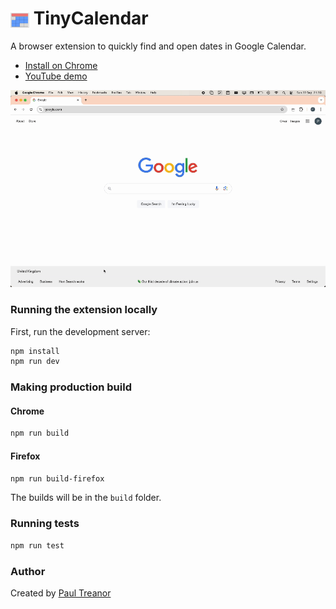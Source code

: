 

# <img src="assets/icon.png" width="30" height="30" alt="TinyCalendar Icon" style="vertical-align:middle"> TinyCalendar

A browser extension to quickly find and open dates in Google Calendar. 

- [Install on Chrome](https://chromewebstore.google.com/detail/tiny-calendar/aadffibnfkmdgacogepcbkhfaoacohnp)
- [YouTube demo](https://youtu.be/xO-aMgUmfS8)

<img src="tinycalendar-demo.gif" alt="TinyCalendar Demo" width="600" />


### Running the extension locally

First, run the development server:

```bash
npm install
npm run dev
```

### Making production build

#### Chrome
```bash
npm run build
```

#### Firefox
```bash
npm run build-firefox
```

The builds will be in the `build` folder.

### Running tests

```bash
npm run test
```

### Author
Created by [Paul Treanor](https://paultreanor.com)

